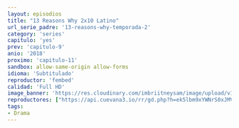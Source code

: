 ```yaml
---
layout: episodios
title: "13 Reasons Why 2x10 Latino"
url_serie_padre: '13-reasons-why-temporada-2'
category: 'series'
capitulo: 'yes'
prev: 'capitulo-9'
anio: '2018'
proximo: 'capitulo-11'
sandbox: allow-same-origin allow-forms
idioma: 'Subtitulado'
reproductor: 'fembed'
calidad: 'Full HD'
image_banner: 'https://res.cloudinary.com/imbriitneysam/image/upload/v1546545022/reason2-banner-min.jpg'
reproductores: ["https://api.cuevana3.io/rr/gd.php?h=ek5lbm9xYWNrS0xJMVp5b21KREk0dFBLbjVkaHhkRGdrOG1jbnBpUnhhS1ZtcHllYTVuYTFhZVpxV21uc2FhcWw3MldxcG5HMWVHcnVJUnptOGVwcDdhU3FadVkyUT09"]
tags:
- Drama
---
```











